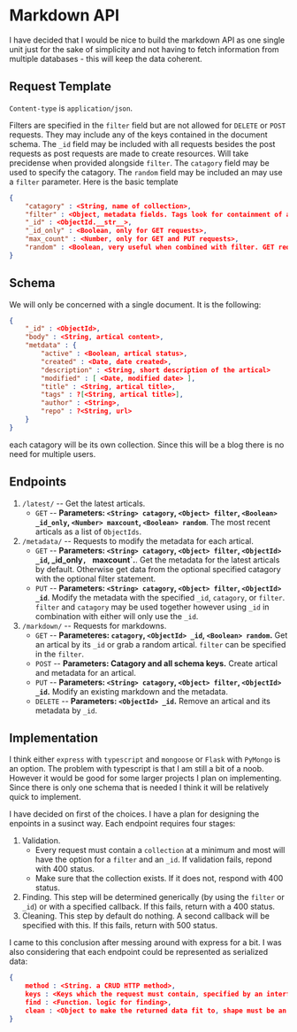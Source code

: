 # Markdown API

I have decided that I would be nice to build the markdown API as one single unit just for the sake of simplicity and not having to fetch information from multiple databases - this will keep the data coherent. 

## Request Template

`Content-type` is `application/json`. 

Filters are specified in the `filter` field but are not allowed for `DELETE` or `POST` requests. They may include any of the keys contained in the document schema.
The `_id` field may be included with all requests besides the post requests as post requests are made to create resources. Will take precidense when provided alongside `filter`. 
The `catagory` field may be used to specify the catagory.
The `random` field may be included an may use a `filter` parameter.
Here is the basic template

~~~json
{
	"catagory" : <String, name of collection>,
	"filter" : <Object, metadata fields. Tags look for containment of atleast on tag. Not used on `DELETE`.>,
	"_id" : <ObjectId.__str__>,
	"_id_only" : <Boolean, only for GET requests>,
	"max_count" : <Number, only for GET and PUT requests>,
	"random" : <Boolean, very useful when combined with filter. GET requests only.>
}
~~~

## Schema

We will only be concerned with a single document. It is the following:

~~~json
{
	"_id" : <ObjectId>,
	"body" : <String, artical content>,
	"metdata" : {
		"active" : <Boolean, artical status>,
		"created" : <Date, date created>,
		"description" : <String, short description of the artical>
		"modified" : [ <Date, modified date> ],
		"title" : <String, artical title>,
		"tags" : ?[<String, artical title>],
		"author" : <String>,
		"repo" : ?<String, url>
	}
}
~~~

each catagory will be its own collection. Since this will be a blog there is no need for multiple users.

## Endpoints

1. `/latest/` -- Get the latest articals.
	* `GET` -- **Parameters: `<String> catagory`, `<Object> filter`, `<Boolean> _id_only`, `<Number> maxcount`, `<Boolean> random`**. The most recent articals as a list of `ObjectIds`.
2. `/metadata/` -- Requests to modify the metadata for each artical.
	* `GET` -- **Parameters: `<String> catagory`, `<Object> filter`, `<ObjectId> _id`, <Boolean> _id_only`, `<Number> maxcount`.**. Get the metadata for the latest articals by default. Otherwise get data from the optional specified catagory with the optional filter statement. 
	* `PUT` -- **Parameters: `<String> catagory`, `<Object> filter`, `<ObjectId> _id`**. Modify the metadata with the specified `_id`, `catagory`, or `filter`. `filter` and `catagory` may be used together however using `_id` in combination with either will only use the `_id`.
3. `/markdown/` -- Requests for markdowns.
	* `GET` -- **Parameteres: `catagory`, `<ObjectId> _id`, `<Boolean> random`.** Get an artical by its `_id` or grab a random artical. `filter` can be specified in the `filter`.
	* `POST` -- **Parameters: Catagory and all schema keys.** Create artical and metadata for an artical.
	* `PUT` -- **Parameters: `<String> catagory`, `<Object> filter`, `<ObjectId> _id`.** Modify an existing markdown and the metadata.
	* `DELETE` -- **Parameters: `<ObjectId> _id`.** Remove an artical and its metadata by `_id`.

## Implementation

I think either `express` with `typescript` and `mongoose` or `Flask` with `PyMongo` is an option. The problem with typescript is that I am still a bit of a noob. However it would be good for some larger projects I plan on implementing. Since there is only one schema that is needed I think it will be relatively quick to implement.

I have decided on first of the choices. I have a plan for designing the enpoints in a susinct way. Each endpoint requires four stages:

1. Validation.
	* Every request must contain a `collection` at a minimum and most will have the option for a `filter` and an `_id`. If validation fails, repond with 400 status.
	* Make sure that the collection exists. If it does not, respond with 400 status. 
2. Finding. This step will be determined generically (by using the `filter` or `_id`) or with a specified callback. If this fails, return with a 400 status.
3. Cleaning. This step by default do nothing. A second callback will be specified with this. If this fails, return with 500 status.

I came to this conclusion after messing around with express for a bit. I was also considering that each endpoint could be represented as serialized data:

~~~json
{
	method : <String. a CRUD HTTP method>,
	keys : <Keys which the request must contain, specified by an interface.>
	find : <Function. logic for finding>,
	clean : <Object to make the returned data fit to, shape must be an subinterface of the document interface>,
}
~~~

